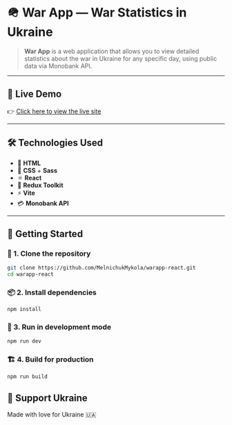 # 🪖 War App — War Statistics in Ukraine

> **War App** is a web application that allows you to view detailed statistics about the war in Ukraine for any specific day, using public data via Monobank API.

---

## 🔗 Live Demo

👉 [Click here to view the live site](https://melnichukmykola.github.io/warapp-react/)

---

## 🛠️ Technologies Used

- 🧱 **HTML**
- 🎨 **CSS** + **Sass**
- ⚛️ **React**
- 🔁 **Redux Toolkit**
- ⚡ **Vite**
- 💳 **Monobank API**

---

## 🚀 Getting Started

### 🔁 1. Clone the repository

```bash
git clone https://github.com/MelnichukMykola/warapp-react.git
cd warapp-react
```

### 📦 2. Install dependencies

```bash
npm install
```

### 🧪 3. Run in development mode

```bash
npm run dev
```

### 🏗️ 4. Build for production

```bash
npm run build
```

## 💙 Support Ukraine

Made with love for Ukraine 🇺🇦

